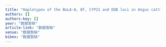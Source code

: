 ```yaml
---
title: "Haplotypes of the BoLA‐A, Bf, CYP21 and DQB loci in Angus cattle"
authors: []
authors-key: []
year: "数据暂缺"
article-link: "数据暂缺"
venue: "数据暂缺"
bibex: "数据暂缺"
---
```

